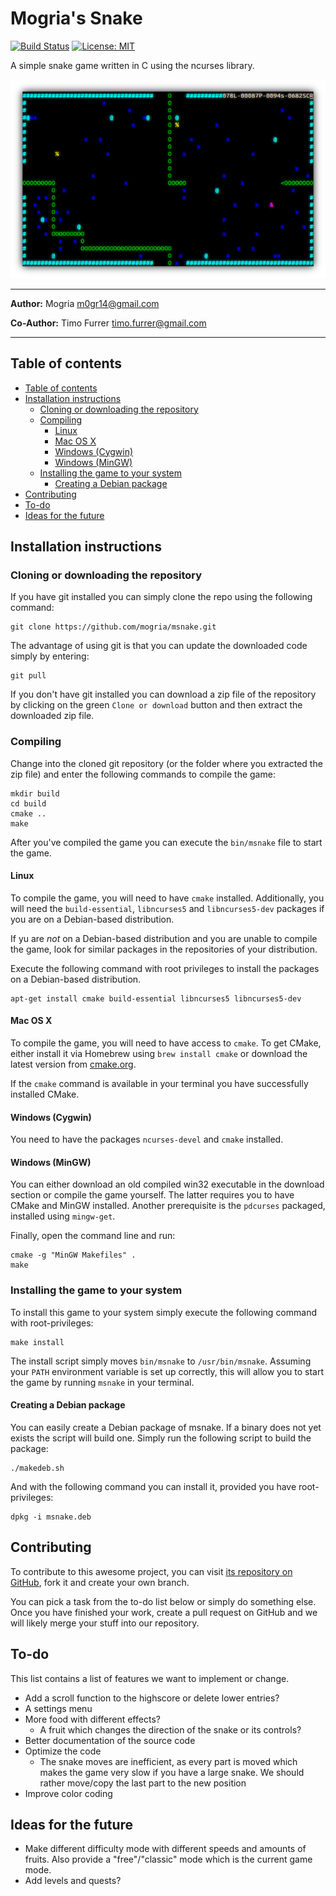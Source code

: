 # Mogria's Snake
[![Build Status](https://travis-ci.org/mogria/msnake.svg)](https://travis-ci.org/mogria/msnake)
[![License: MIT](https://img.shields.io/badge/License-MIT-yellow.svg)](https://opensource.org/licenses/MIT)

A simple snake game written in C using the ncurses library.

![msnake screenshot](.github/screenshot.png)

---

**Author:**  Mogria <m0gr14@gmail.com>

**Co-Author:**  Timo Furrer <timo.furrer@gmail.com>

---

## Table of contents

* [Table of contents](#table-of-contents)
* [Installation instructions](#installation-instructions)
    * [Cloning or downloading the repository](#cloning-or-downloading-the-repository)
    * [Compiling](#compiling)
        * [Linux](#linux)
        * [Mac OS X](#mac-os-x)
        * [Windows (Cygwin)](#windows-cygwin)
        * [Windows (MinGW)](#windows-mingw)
    * [Installing the game to your system](#installing-the-game-to-your-system)
        * [Creating a Debian package](#creating-a-debian-package)
* [Contributing](#contributing)
* [To-do](#to-do)
* [Ideas for the future](#ideas-for-the-future)

## Installation instructions

### Cloning or downloading the repository

If you have git installed you can simply clone the repo using the following command:

```console
git clone https://github.com/mogria/msnake.git
```

The advantage of using git is that you can update the downloaded code simply by entering:

```console
git pull
```

If you don't have git installed you can download a zip file of the repository by clicking on the green
`Clone or download` button and then extract the downloaded zip file.

### Compiling

Change into the cloned git repository (or the folder where you extracted the zip file) and enter the following commands
to compile the game:

```console
mkdir build
cd build
cmake ..
make
```

After you've compiled the game you can execute the `bin/msnake` file to start the game.

#### Linux

To compile the game, you will need to have `cmake` installed. Additionally, you will need the `build-essential`,
`libncurses5` and `libncurses5-dev` packages if you are on a Debian-based distribution.

If yu are _not_ on a Debian-based distribution and you are unable to compile the game, look for similar packages in the
repositories of your distribution.

Execute the following command with root privileges to install the packages on a Debian-based distribution.

```console
apt-get install cmake build-essential libncurses5 libncurses5-dev
```

#### Mac OS X

To compile the game, you will need to have access to `cmake`. To get CMake, either install it via Homebrew using
`brew install cmake` or download the latest version from [cmake.org](http://www.cmake.org).

If the `cmake` command is available in your terminal you have successfully installed CMake.

#### Windows (Cygwin)

You need to have the packages `ncurses-devel` and `cmake` installed.

#### Windows (MinGW)

You can either download an old compiled win32 executable in the download section or compile the game yourself.
The latter requires you to have CMake and MinGW installed. Another prerequisite is the `pdcurses` packaged, installed
using `mingw-get`.

Finally, open the command line and run:

```console
cmake -g "MinGW Makefiles" .
make
```

### Installing the game to your system

To install this game to your system simply execute the following command with root-privileges:

```console
make install
```

The install script simply moves `bin/msnake` to `/usr/bin/msnake`. Assuming your `PATH` environment variable is set up
correctly, this will allow you to start the game by running `msnake` in your terminal.

#### Creating a Debian package

You can easily create a Debian package of msnake. If a binary does not yet exists the script will build one.
Simply run the following script to build the package:

```console
./makedeb.sh
```

And with the following command you can install it, provided you have root-privileges:

```console
dpkg -i msnake.deb
```

## Contributing

To contribute to this awesome project, you can visit [its repository on GitHub](http://github.com/mogria/msnake), fork
it and create your own branch.

You can pick a task from the to-do list below or simply do something else. Once you have finished your work, create a
pull request on GitHub and we will likely merge your stuff into our repository.

## To-do

This list contains a list of features we want to implement or change.

* Add a scroll function to the highscore or delete lower entries?
* A settings menu
* More food with different effects?
    * A fruit which changes the direction of the snake or its controls?
* Better documentation of the source code
* Optimize the code
    * The snake moves are inefficient, as every part is moved which makes the game very slow if you have a large snake.
      We should rather move/copy the last part to the new position
* Improve color coding

## Ideas for the future
* Make different difficulty mode with different speeds and amounts of fruits. Also provide a "free"/"classic" mode which
  is the current game mode.
* Add levels and quests?
